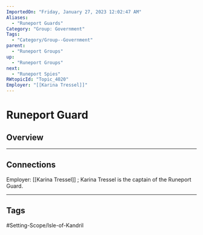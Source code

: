 ```yaml
---
ImportedOn: "Friday, January 27, 2023 12:02:47 AM"
Aliases:
  - "Runeport Guards"
Category: "Group: Government"
Tags:
  - "Category/Group--Government"
parent:
  - "Runeport Groups"
up:
  - "Runeport Groups"
next:
  - "Runeport Spies"
RWtopicId: "Topic_4020"
Employer: "[[Karina Tressel]]"
---
```

# Runeport Guard
## Overview
---
## Connections
Employer: [[Karina Tressel]] ; Karina Tressel is the captain of the Runeport Guard.


---
## Tags
#Setting-Scope/Isle-of-Kandril

